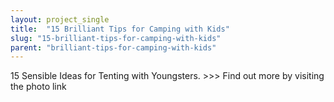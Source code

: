 ```yaml
---
layout: project_single
title:  "15 Brilliant Tips for Camping with Kids"
slug: "15-brilliant-tips-for-camping-with-kids"
parent: "brilliant-tips-for-camping-with-kids"
---
```

15 Sensible Ideas for Tenting with Youngsters. >>> Find out more by visiting the photo link
